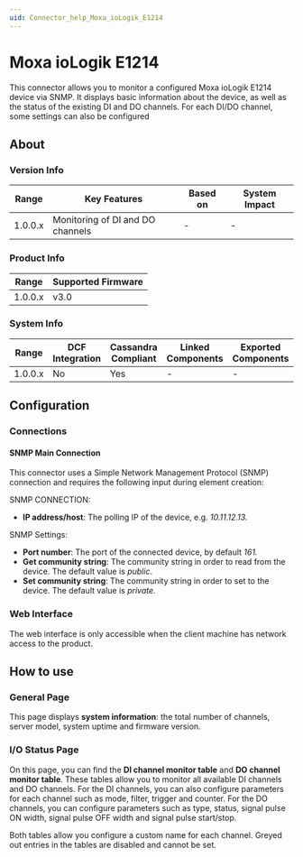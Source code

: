 ```yaml
---
uid: Connector_help_Moxa_ioLogik_E1214
---
```


# Moxa ioLogik E1214

This connector allows you to monitor a configured Moxa ioLogik E1214 device via SNMP. It displays basic information about the device, as well as the status of the existing DI and DO channels. For each DI/DO channel, some settings can also be configured

## About

### Version Info

| **Range** | **Key Features**                 | **Based on** | **System Impact** |
|-----------|----------------------------------|--------------|-------------------|
| 1.0.0.x   | Monitoring of DI and DO channels | \-           | \-                |

### Product Info

| Range     | Supported Firmware     |
|-----------|------------------------|
| 1.0.0.x   | v3.0                   |

### System Info

| Range     | DCF Integration     | Cassandra Compliant     | Linked Components     | Exported Components     |
|-----------|---------------------|-------------------------|-----------------------|-------------------------|
| 1.0.0.x   | No                  | Yes                     | \-                    | \-                      |

## Configuration

### Connections

#### SNMP Main Connection

This connector uses a Simple Network Management Protocol (SNMP) connection and requires the following input during element creation:

SNMP CONNECTION:

- **IP address/host**: The polling IP of the device, e.g. *10.11.12.13.*

SNMP Settings:

- **Port number**: The port of the connected device, by default *161.*
- **Get community string**: The community string in order to read from the device. The default value is *public*.
- **Set community string**: The community string in order to set to the device. The default value is *private.*

### Web Interface

The web interface is only accessible when the client machine has network access to the product.

## How to use

### General Page

This page displays **system information**: the total number of channels, server model, system uptime and firmware version.

### I/O Status Page

On this page, you can find the **DI channel monitor table** and **DO channel monitor table**. These tables allow you to monitor all available DI channels and DO channels. For the DI channels, you can also configure parameters for each channel such as mode, filter, trigger and counter. For the DO channels, you can configure parameters such as type, status, signal pulse ON width, signal pulse OFF width and signal pulse start/stop.

Both tables allow you configure a custom name for each channel. Greyed out entries in the tables are disabled and cannot be set.

